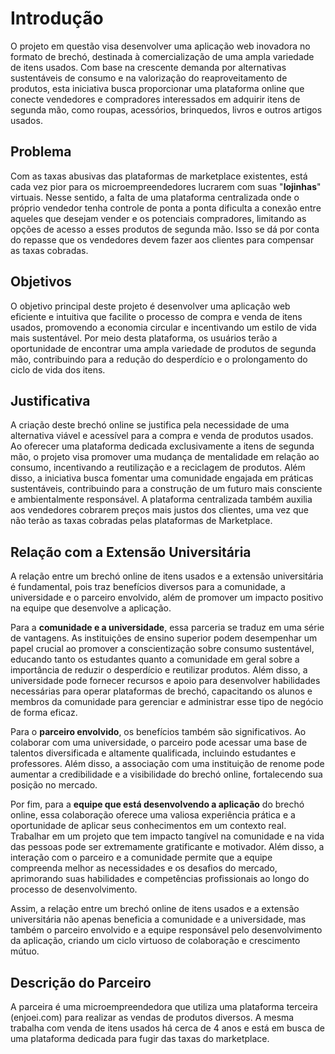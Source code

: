 # Introdução

O projeto em questão visa desenvolver uma aplicação web inovadora no formato de brechó, destinada à comercialização de uma ampla variedade de itens usados. Com base na crescente demanda por alternativas sustentáveis ​​de consumo e na valorização do reaproveitamento de produtos, esta iniciativa busca proporcionar uma plataforma online que conecte vendedores e compradores interessados em adquirir itens de segunda mão, como roupas, acessórios, brinquedos, livros e outros artigos usados.

## Problema

Com as taxas abusivas das plataformas de marketplace existentes, está cada vez pior para os microempreendedores lucrarem com suas "**lojinhas**" virtuais.
Nesse sentido, a falta de uma plataforma centralizada onde o próprio vendedor tenha controle de ponta a ponta dificulta a conexão entre aqueles que desejam vender e os potenciais compradores, limitando as opções de acesso a esses produtos de segunda mão. Isso se dá por conta do repasse que os vendedores devem fazer aos clientes para compensar as taxas cobradas. 

## Objetivos

O objetivo principal deste projeto é desenvolver uma aplicação web eficiente e intuitiva que facilite o processo de compra e venda de itens usados, promovendo a economia circular e incentivando um estilo de vida mais sustentável. Por meio desta plataforma, os usuários terão a oportunidade de encontrar uma ampla variedade de produtos de segunda mão, contribuindo para a redução do desperdício e o prolongamento do ciclo de vida dos itens.

## Justificativa

A criação deste brechó online se justifica pela necessidade de uma alternativa viável e acessível para a compra e venda de produtos usados. Ao oferecer uma plataforma dedicada exclusivamente a itens de segunda mão, o projeto visa promover uma mudança de mentalidade em relação ao consumo, incentivando a reutilização e a reciclagem de produtos. Além disso, a iniciativa busca fomentar uma comunidade engajada em práticas sustentáveis, contribuindo para a construção de um futuro mais consciente e ambientalmente responsável. A plataforma centralizada também auxilia aos vendedores cobrarem preços mais justos dos clientes, uma vez que não terão as taxas cobradas pelas plataformas de Marketplace.

## Relação com a Extensão Universitária

A relação entre um brechó online de itens usados e a extensão universitária é fundamental, pois traz benefícios diversos para a comunidade, a universidade e o parceiro envolvido, além de promover um impacto positivo na equipe que desenvolve a aplicação.

Para a **comunidade e a universidade**, essa parceria se traduz em uma série de vantagens. As instituições de ensino superior podem desempenhar um papel crucial ao promover a conscientização sobre consumo sustentável, educando tanto os estudantes quanto a comunidade em geral sobre a importância de reduzir o desperdício e reutilizar produtos. Além disso, a universidade pode fornecer recursos e apoio para desenvolver habilidades necessárias para operar plataformas de brechó, capacitando os alunos e membros da comunidade para gerenciar e administrar esse tipo de negócio de forma eficaz.

Para o **parceiro envolvido**, os benefícios também são significativos. Ao colaborar com uma universidade, o parceiro pode acessar uma base de talentos diversificada e altamente qualificada, incluindo estudantes e professores. Além disso, a associação com uma instituição de renome pode aumentar a credibilidade e a visibilidade do brechó online, fortalecendo sua posição no mercado.

Por fim, para a **equipe que está desenvolvendo a aplicação** do brechó online, essa colaboração oferece uma valiosa experiência prática e a oportunidade de aplicar seus conhecimentos em um contexto real. Trabalhar em um projeto que tem impacto tangível na comunidade e na vida das pessoas pode ser extremamente gratificante e motivador. Além disso, a interação com o parceiro e a comunidade permite que a equipe compreenda melhor as necessidades e os desafios do mercado, aprimorando suas habilidades e competências profissionais ao longo do processo de desenvolvimento.

Assim, a relação entre um brechó online de itens usados e a extensão universitária não apenas beneficia a comunidade e a universidade, mas também o parceiro envolvido e a equipe responsável pelo desenvolvimento da aplicação, criando um ciclo virtuoso de colaboração e crescimento mútuo.

## Descrição do Parceiro

A parceira é uma microempreendedora que utiliza uma plataforma terceira (enjoei.com) para realizar as vendas de produtos diversos. A mesma trabalha com venda de itens usados há cerca de 4 anos e está em busca de uma plataforma dedicada para fugir das taxas do marketplace. 
